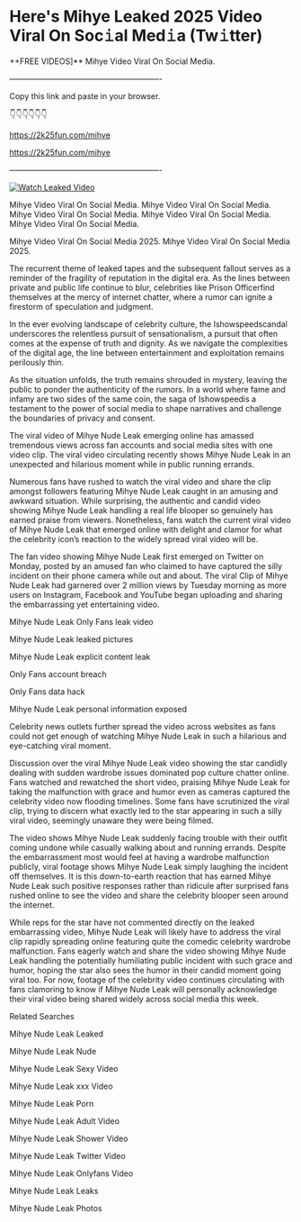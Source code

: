 # Here's Mihye Leaked 2025 Video Viral On Soc𝚒al Med𝚒a (Tw𝚒tter)

++FREE VIDEOS]** Mihye Video Viral On Social Media.

———————————————————-

Copy this link and paste in your browser.

👇👇👇👇👇👇

https://2k25fun.com/mihye

https://2k25fun.com/mihye

———————————————————-

[![Watch Leaked Video](https://miro.medium.com/v2/resize:fit:828/format:webp/1*cilzJN44JGOrTw9NJCrNHA.gif "Watch Leaked Video")](https://2k25fun.com/mihye)

Mihye Video Viral On Social Media. Mihye Video Viral On Social Media. Mihye Video Viral On Social Media. Mihye Video Viral On Social Media. Mihye Video Viral On Social Media.

Mihye Video Viral On Social Media 2025. Mihye Video Viral On Social Media 2025.

The recurrent theme of leaked tapes and the subsequent fallout serves as a reminder of the fragility of reputation in the digital era. As the lines between private and public life continue to blur, celebrities like Prison Officerfind themselves at the mercy of internet chatter, where a rumor can ignite a firestorm of speculation and judgment.

In the ever evolving landscape of celebrity culture, the Ishowspeedscandal underscores the relentless pursuit of sensationalism, a pursuit that often comes at the expense of truth and dignity. As we navigate the complexities of the digital age, the line between entertainment and exploitation remains perilously thin.

As the situation unfolds, the truth remains shrouded in mystery, leaving the public to ponder the authenticity of the rumors. In a world where fame and infamy are two sides of the same coin, the saga of Ishowspeedis a testament to the power of social media to shape narratives and challenge the boundaries of privacy and consent.

The viral video of Mihye Nude Leak emerging online has amassed tremendous views across fan accounts and social media sites with one video clip. The viral video circulating recently shows Mihye Nude Leak in an unexpected and hilarious moment while in public running errands.

Numerous fans have rushed to watch the viral video and share the clip amongst followers featuring Mihye Nude Leak caught in an amusing and awkward situation. While surprising, the authentic and candid video showing Mihye Nude Leak handling a real life blooper so genuinely has earned praise from viewers. Nonetheless, fans watch the current viral video of Mihye Nude Leak that emerged online with delight and clamor for what the celebrity icon’s reaction to the widely spread viral video will be.

The fan video showing Mihye Nude Leak first emerged on Twitter on Monday, posted by an amused fan who claimed to have captured the silly incident on their phone camera while out and about. The viral Clip of Mihye Nude Leak had garnered over 2 million views by Tuesday morning as more users on Instagram, Facebook and YouTube began uploading and sharing the embarrassing yet entertaining video.

Mihye Nude Leak Only Fans leak video

Mihye Nude Leak leaked pictures

Mihye Nude Leak explicit content leak

Only Fans account breach

Only Fans data hack

Mihye Nude Leak personal information exposed

Celebrity news outlets further spread the video across websites as fans could not get enough of watching Mihye Nude Leak in such a hilarious and eye-catching viral moment.

Discussion over the viral Mihye Nude Leak video showing the star candidly dealing with sudden wardrobe issues dominated pop culture chatter online. Fans watched and rewatched the short video, praising Mihye Nude Leak for taking the malfunction with grace and humor even as cameras captured the celebrity video now flooding timelines. Some fans have scrutinized the viral clip, trying to discern what exactly led to the star appearing in such a silly viral video, seemingly unaware they were being filmed.

The video shows Mihye Nude Leak suddenly facing trouble with their outfit coming undone while casually walking about and running errands. Despite the embarrassment most would feel at having a wardrobe malfunction publicly, viral footage shows Mihye Nude Leak simply laughing the incident off themselves. It is this down-to-earth reaction that has earned Mihye Nude Leak such positive responses rather than ridicule after surprised fans rushed online to see the video and share the celebrity blooper seen around the internet.

While reps for the star have not commented directly on the leaked embarrassing video, Mihye Nude Leak will likely have to address the viral clip rapidly spreading online featuring quite the comedic celebrity wardrobe malfunction. Fans eagerly watch and share the video showing Mihye Nude Leak handling the potentially humiliating public incident with such grace and humor, hoping the star also sees the humor in their candid moment going viral too. For now, footage of the celebrity video continues circulating with fans clamoring to know if Mihye Nude Leak will personally acknowledge their viral video being shared widely across social media this week.

Related Searches

Mihye Nude Leak Leaked

Mihye Nude Leak Nude

Mihye Nude Leak Sexy Video

Mihye Nude Leak xxx Video

Mihye Nude Leak Porn

Mihye Nude Leak Adult Video

Mihye Nude Leak Shower Video

Mihye Nude Leak Twitter Video

Mihye Nude Leak Onlyfans Video

Mihye Nude Leak Leaks

Mihye Nude Leak Photos